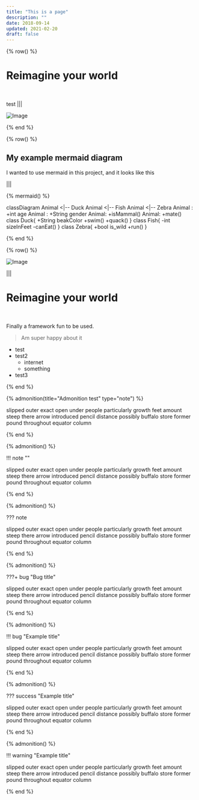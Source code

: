 ```yaml
---
title: "This is a page"
description: ""
date: 2018-09-14
updated: 2021-02-20
draft: false
---
```


{% row() %}

# Reimagine your world

<br/>

test
|||

![Image](/images/ourworld_mycellium.png#large)

{% end %}

{% row() %}

## My example mermaid diagram

I wanted to use mermaid in this project, and it looks like this

|||

{% mermaid() %}

classDiagram
Animal <|-- Duck
Animal <|-- Fish
Animal <|-- Zebra
Animal : +int age
Animal : +String gender
Animal: +isMammal()
Animal: +mate()
class Duck{
+String beakColor
+swim()
+quack()
}
class Fish{
-int sizeInFeet
-canEat()
}
class Zebra{
+bool is_wild
+run()
}

{% end %}

{% row() %}

![Image](/images/ourworld_mycellium.png#large)

|||

# Reimagine your world

<br/>

Finally a framework fun to be used.

> Am super happy about it

- test
- test2
  - internet
  - something
- test3

{% end %}

{% admonition(title="Admonition test" type="note") %}

slipped outer exact open under people particularly growth feet amount steep there arrow introduced pencil distance possibly buffalo store former pound throughout equator column

{% end %}

{% admonition() %}

!!! note ""

slipped outer exact open under people particularly growth feet amount steep there arrow introduced pencil distance possibly buffalo store former pound throughout equator column

{% end %}

{% admonition() %}

??? note

slipped outer exact open under people particularly growth feet amount steep there arrow introduced pencil distance possibly buffalo store former pound throughout equator column

{% end %}

{% admonition() %}

???+ bug "Bug title"

slipped outer exact open under people particularly growth feet amount steep there arrow introduced pencil distance possibly buffalo store former pound throughout equator column

{% end %}

{% admonition() %}

!!! bug "Example title"

slipped outer exact open under people particularly growth feet amount steep there arrow introduced pencil distance possibly buffalo store former pound throughout equator column

{% end %}

{% admonition() %}

??? success "Example title"

slipped outer exact open under people particularly growth feet amount steep there arrow introduced pencil distance possibly buffalo store former pound throughout equator column

{% end %}

{% admonition() %}

!!! warning "Example title"

slipped outer exact open under people particularly growth feet amount steep there arrow introduced pencil distance possibly buffalo store former pound throughout equator column

{% end %}
